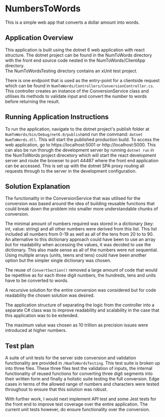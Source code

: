 # NumbersToWords
This is a simple web app that converts a dollar amount into words. 

## Application Overview
This application is built using the dotnet 6 web application with react structure. The dotnet project can be found in the NumToWords directory with the front end source code nested in the NumToWords/ClientApp directory.  
The NumToWordsTesting directory contains an xUnit test project.

There is one endpoint that is used as the entry-point for a clientside request which can be found in `NumToWords/Controllers/ConversionController.cs`. This controller creates an instance of the ConversionService class and utilises its methods to validate input and convert the number to words before returning the result.

## Running Application Instructions
To run the application, navigate to the dotnet project's publish folder at `NumToWords/bin/Debug/net6.0/publish`and run the command: `dotnet NumToWords.dll`.
This will start the published production build. To access the web application, go to https://localhost:5001 or http://localhost:5000. This can also be run thorugh the development server by running `dotnet run` in the NumToWords project direcetory which will start the react development server and route the browser to port 44487 where the front end application can be accessed. This is set up with the dotnet SPA proxy routing all requests through to the server in the development configuration. 

## Solution Explanation
The functionality in the ConversionService that was utilised for the conversion was based around the idea of building reusable functions that could break down the problem into smaller more understandable chunks of conversion. 

The minimal amount of numbers required was stored in a dictionary (key: int, value: string) and all other numbers were derived from this list. This list included all numbers from 0-19 as well as all of the tens from 20 to to 90. An alternative to this dictionary approach could have been to use an array but for readability when accessing the values, it was decided to use the dictionary. This also made sense as all of the numbers were not sequential. Using multiple arrays (units, teens and tens) could have been another option but the simpler single dictionary was chosen.

The reuse of `ConvertSection()` removed a large amount of code that would be repetitive as for each three digit numbers, the hundreds, tens and units have to be converted to words.

A recursive solution for the entire conversion was considered but for code readability the chosen solution was desired. 

The application structure of separating the logic from the controller into a separate C# class was to improve readability and scalability in the case that this application was to be extended.

The maximum value was chosen as 10 trillion as precision issues were introduced at higher numbers.

## Test plan
A suite of unit tests for the server side conversion and validation functionality are provided in `/NumToWordsTesting`. This test suite is broken up into three files.
These three files test the validation of inputs, the internal functionality of reused functions for converting three digit segments into their written form and finally a holistic suite testing the full conversion.
Edge cases in terms of the allowed range of numbers and characters were tested throughout to ensure that this solution was robust.

With further work, I would next implement API test and some Jest tests for the front end to improve test coverage over the entire application. The current unit tests however, do ensure functionality over the conversion.
